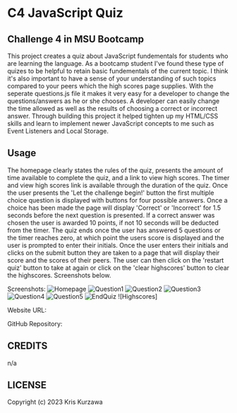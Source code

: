 # C4 JavaScript Quiz

## Challenge 4 in MSU Bootcamp

This project creates a quiz about JavaScript fundementals for students who are learning the language. As a bootcamp student I've found these type of quizes to be helpful to retain basic fundementals of the current topic. I think it's also important to have a sense of your understanding of such topics compared to your peers which the high scores page supplies. With the seperate questions.js file it makes it very easy for a developer to change the questions/answers as he or she chooses. A developer can easily change the time allowed as well as the results of choosing a correct or incorrect answer. Through building this project it helped tighten up my HTML/CSS skills and learn to implement newer JavaScript concepts to me such as Event Listeners and Local Storage.

## Usage

The homepage clearly states the rules of the quiz, presents the amount of time available to complete the quiz, and a link to view high scores. The timer and view high scores link is available through the duration of the quiz. Once the user presents the 'Let the challenge begin!' button the first multiple choice question is displayed with buttons for four possible answers. Once a choice has been made the page will display 'Correct' or 'Incorrect' for 1.5 seconds before the next question is presented. If a correct answer was chosen the user is awarded 10 points, if not 10 seconds will be deducted from the timer. The quiz ends once the user has answered 5 questions or the timer reaches zero, at which point the users score is displayed and the user is prompted to enter their initials. Once the user enters their initials and clicks on the submit button they are taken to a page that will display their score and the scores of their peers. The user can then click on the 'restart quiz' button to take at again or click on the 'clear highscores' button to clear the highscores. Screenshots below.

Screenshots:
![Homepage]()
![Question1]()
![Question2]()
![Question3]()
![Question4]()
![Question5]()
![EndQuiz]()
![Highscores]

Website URL:

GitHub Repository:

## CREDITS

n/a

## LICENSE

Copyright (c) 2023 Kris Kurzawa
